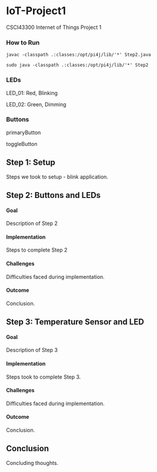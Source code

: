 # IoT-Project1
CSCI43300 Internet of Things Project 1


### How to Run
`javac -classpath .:classes:/opt/pi4j/lib/'*' Step2.java`

`sudo java -classpath .:classes:/opt/pi4j/lib/'*' Step2`


### LEDs
LED_01: Red, Blinking

LED_02: Green, Dimming

### Buttons
primaryButton

toggleButton

## Step 1: Setup

Steps we took to setup - blink application.

## Step 2: Buttons and LEDs

#### Goal

Description of Step 2

#### Implementation

Steps to complete Step 2

#### Challenges

Difficulties faced during implementation.

#### Outcome

Conclusion.


## Step 3: Temperature Sensor and LED

#### Goal

Description of Step 3


#### Implementation

Steps took to complete Step 3.

#### Challenges

Difficulties faced during implementation.

#### Outcome

Conclusion.


## Conclusion

Concluding thoughts.




